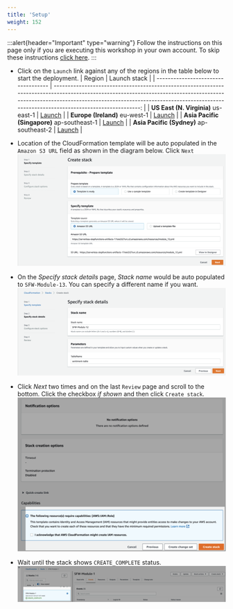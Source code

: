 ```yaml
---
title: 'Setup'
weight: 152
---
```


:::alert{header="Important" type="warning"}
Follow the instructions on this page only if you are executing this workshop in your own account. To skip these instructions [click here](../step-3).
:::

- Click on the `Launch` link against any of the regions in the table below to start the deployment.
  | Region | Launch stack |
  | ----------------------------------- | -------------------------------------------------------------------------------------------------------------------------------------------------------------------------------------------------------------------------------------------------------------: |
  | **US East (N. Virginia)** us-east-1 | [Launch](https://console.aws.amazon.com/cloudformation/home?region=us-east-1#/stacks/create/template?stackName=SFW-Module-13&templateURL=https://serverless-stepfunctions-artifacts-17oiei2i27urc.s3.amazonaws.com/resources/module_13.yml) |
  | **Europe (Ireland)** eu-west-1 | [Launch](https://console.aws.amazon.com/cloudformation/home?region=eu-west-1#/stacks/create/template?stackName=SFW-Module-13&templateURL=https://serverless-stepfunctions-artifacts-17oiei2i27urc.s3.amazonaws.com/resources/module_13.yml) |
  | **Asia Pacific (Singapore)** ap-southeast-1 | [Launch](https://console.aws.amazon.com/cloudformation/home?region=ap-southeast-1#/stacks/create/template?stackName=SFW-Module-13&templateURL=https://serverless-stepfunctions-artifacts-17oiei2i27urc.s3.amazonaws.com/resources/module_13.yml) |
  | **Asia Pacific (Sydney)** ap-southeast-2 | [Launch](https://console.aws.amazon.com/cloudformation/home?region=ap-southeast-2#/stacks/create/template?stackName=SFW-Module-13&templateURL=https://serverless-stepfunctions-artifacts-17oiei2i27urc.s3.amazonaws.com/resources/module_13.yml) |

- Location of the CloudFormation template will be auto populated in the `Amazon S3 URL` field as shown in the diagram below. Click `Next`
  ![CloudFormation specify template](/static/img/module-13/setup-cloudformation-specify-template.png)
- On the _Specify stack details_ page, _Stack name_ would be auto populated to `SFW-Module-13`. You can specify a different name if you want.
  ![CloudFormation stack name](/static/img/module-13/setup-cloudformation-stack-name.png)
- Click _Next_ two times and on the last `Review` page and scroll to the bottom. Click the checkbox _if shown_ and then click `Create stack`.
  ![CloudFormation create stack](/static/img/setup/setup-cloudformation-create-stack.png)
- Wait until the stack shows `CREATE_COMPLETE` status.
  ![CloudFormation stack complete](/static/img/setup/setup-cloudformation-create-complete.png)
